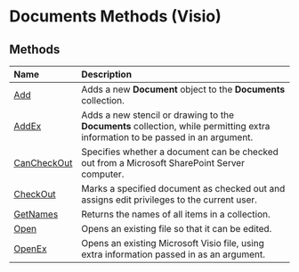 
# Documents Methods (Visio)

## Methods



|**Name**|**Description**|
|:-----|:-----|
|[Add](6efefc80-9373-4fe2-b290-0fff6d6bad0f.md)|Adds a new  **Document** object to the **Documents** collection.|
|[AddEx](4c287668-04b4-fb6c-2b1a-869d9d366991.md)|Adds a new stencil or drawing to the  **Documents** collection, while permitting extra information to be passed in an argument.|
|[CanCheckOut](b16fec91-fe8d-3967-7bb2-67ddde44681c.md)|Specifies whether a document can be checked out from a Microsoft SharePoint Server computer.|
|[CheckOut](eda3b173-0874-47b6-e18d-a0036e6a31e5.md)|Marks a specified document as checked out and assigns edit privileges to the current user.|
|[GetNames](3924a293-c07b-89fa-06d9-35e0e5395c9a.md)|Returns the names of all items in a collection.|
|[Open](0d5e3c3f-d1bc-c7d8-0167-bb9514ede0e3.md)|Opens an existing file so that it can be edited.|
|[OpenEx](86b26b53-c555-2d36-74d6-0d2a4d81971c.md)|Opens an existing Microsoft Visio file, using extra information passed in as an argument.|
